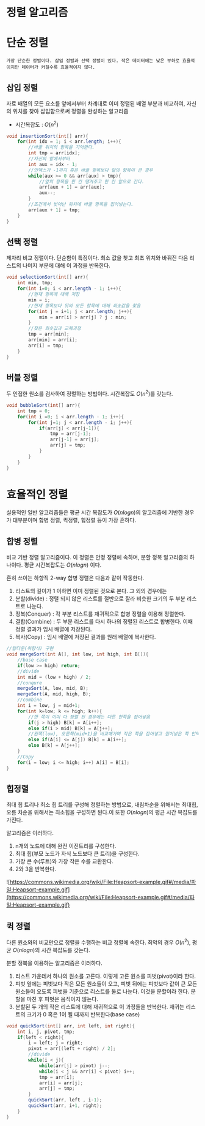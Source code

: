 # 정렬 알고리즘

# 단순 정렬

    가장 단순한 정렬이다. 삽입 정렬과 선택 정렬이 있다. 작은 데이터에는 낮은 부하로 효율적이지만 데이터가 커질수록 효율적이지 않다. 

## 삽입 정렬

자료 배열의 모든 요소를 앞에서부터 차례대로 이미 정렬된 배열 부분과 비교하여, 자신의 위치를 찾아 삽입함으로써 정렬을 완성하는 알고리즘

- 시간복잡도 : $O(n^2)$

```java
void insertionSort(int[] arr){
	for(int idx = 1; i < arr.length; i++){
		//바꿀 위치의 항목을 기억한다.
		int tmp = arr[idx];
		//자신의 앞에서부터
		int aux = idx - 1;
		//인덱스가 -1까지 혹은 바꿀 항목보다 앞의 항목이 큰 경우
		while(aux >= 0 && arr[aux] > tmp){
			//앞의 항목을 한 칸 땡겨주고 한 칸 앞으로 간다.
			arr[aux + 1] = arr[aux];
			aux--;
		}
		//조건에서 벗어난 위치에 바꿀 항목을 집어넣는다.
		arr[aux + 1] = tmp;
	}
}
```

## 선택 정렬

제자리 비교 정렬이다. 단순함이 특징이다. 최소 값을 찾고 최초 위치와 바꿔진 다음 리스트의 나머지 부분에 대해 이 과정을 반복한다.

```java
void selectionSort(int[] arr){
	int min, tmp;
	for(int i=0; i < arr.length - 1; i++){
		//현재 항목에 대해 저장
		min = i;
		//현재 항목보다 뒤의 모든 항목에 대해 최솟값을 찾음
		for(int j = i+1; j < arr.length; j++){
			min = arr[i] > arr[j] ? j : min;
		}
		//찾은 최솟값과 교체과정
		tmp = arr[min];
		arr[min] = arr[i];
		arr[i] = tmp;
	}
}
```

## 버블 정렬

두 인접한 원소를 검사하여 정렬하는 방법이다. 시간복잡도 $O(n^2)$를 갖는다.

```java
void bubbleSort(int[] arr){
	int tmp = 0;
	for(int i =0; i < arr.length - 1; i++){
		for(int j=1; j < arr.length - i; j++){
			if(arr[j] < arr[j-1]){
				tmp = arr[j-1];
				arr[j-1] = arr[j];
				arr[j] = tmp;
			}
		}
	}
}
```

# 효율적인 정렬

실용적인 일반 알고리즘들은 평균 시간 복잡도가 $O(n logn)$의 알고리즘에 기반한 경우가 대부분이며 합병 정렬, 퀵정렬, 힙정렬 등이 가장 흔하다.

## 합병 정렬

비교 기반 정렬 알고리즘이다. 이 정렬은 안정 정렬에 속하며, 분할 정복 알고리즘의 하나이다. 평균 시간복잡도는 $O(nlogn)$ 이다.

흔히 쓰이는 하향직 2-way 합병 정렬은 다음과 같이 작동한다.

1. 리스트의 길이가 1 이하면 이미 정렬된 것으로 본다. 그 외의 경우에는
2. 분할(divide) : 정렬 되지 않은 리스트를 절반으로 잘라 비슷한 크기의 두 부분 리스트로 나눈다.
3. 정복(Conquer) : 각 부분 리스트를 재귀적으로 합병 정렬을 이용해 정렬한다.
4. 결합(Combine) : 두 부분 리스트를 다시 하나의 정렬된 리스트로 합병한다. 이때 정렬 결과가 임시 배열에 저장된다.
5. 복사(Copy) : 임시 배열에 저장된 결과를 원래 배열에 복사한다.

```java
//탑다운(하향식) 구현
void mergeSort(int A[], int low, int high, int B[]){
	//base case
	if(low >= high) return;
	//divide
	int mid = (low + high) / 2;
	//conqure
	mergeSort(A, low, mid, B);
	mergeSort(A, mid, high, B);
	//combine
	int i = low, j = mid+1;
	for(int k=low; k <= high; k++){
		//한 쪽이 이미 다 정렬 된 경우에는 다른 한쪽을 집어넣음
		if(j > high) B[k] = A[i++];
		else if(i > mid) B[k] = A[j++];
		//왼쪽(low), 오른쪽(mid+1)을 비교해가며 작은 쪽을 집어넣고 집어넣은 쪽 인덱스 증가
		else if(A[i] <= A[j]) B[k] = A[i++];
		else B[k] = A[j++];
	}
	//Copy
	for(i = low; i <= high; i++) A[i] = B[i];
}
```

## 힙정렬

최대 힙 트리나 최소 힙 트리를 구성해 정렬하는 방법으로, 내림차순을 위해서는 최대힙, 오름 차순을 위해서는 최소힙을 구성하면 된다.이 또한 $O(nlogn)$의 평균 시간 복잡도를 가진다.

알고리즘은 이러하다.

1. n개의 노드에 대해 완전 이진트리를 구성한다.
2. 최대 힙(부모 노드가 자식 노드보다 큰 트리)을 구성한다.
3. 가장 큰 수(루트)와 가장 작은 수를 교환한다.
4. 2와 3을 반복한다.

![https://commons.wikimedia.org/wiki/File:Heapsort-example.gif#/media/파일:Heapsort-example.gif](https://commons.wikimedia.org/wiki/File:Heapsort-example.gif#/media/파일:Heapsort-example.gif)

## 퀵 정렬

다른 원소와의 비교만으로 정렬을 수행하는 비교 정렬에 속한다. 최악의 경우 $O(n^2)$, 평균 $O(nlogn)$의 시간 복잡도를 갖는다.

분할 정복을 이용하는 알고리즘은 이러하다.

1. 리스트 가운데서 하나의 원소를 고른다. 이렇게 고른 원소를 피벗(pivot)이라 한다.
2. 피벗 앞에는 피벗보다 작은 모든 원소들이 오고, 피벗 뒤에는 피벗보다 값이 큰 모든 원소들이 오도록 피벗을 기준으로 리스트를 둘로 나눈다. 이것을 분할이라 한다. 분할을 마친 후 피벗은 움직이지 않는다.
3. 분할된 두 개의 작은 리스트에 대해 재귀적으로 이 과정들을 반복한다. 재귀는 리스트의 크기가 0 혹은 1이 될 때까지 반복한다(base case)

```java
void quickSort(int[] arr, int left, int right){
	int i, j, pivot, tmp;
	if(left < right){
		i = left; j = right;
		pivot = arr[(left + right) / 2];
		//divide
		while(i < j){
			while(arr[j] > pivot) j--;
			while(i < j && arr[i] < pivot) i++;
			tmp = arr[i];
			arr[i] = arr[j];
			arr[j] = tmp;	
		}
		quickSort(arr, left , i-1);
		quickSort(arr, i+1, right);
	}
}
```